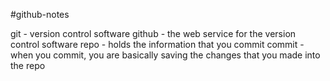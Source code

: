 #github-notes

git - version control software
github - the web service for the version control software
repo - holds the information that you commit
commit - when you commit, you are basically saving the changes that you made into the repo
